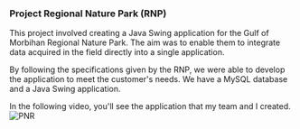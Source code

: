 ### Project Regional Nature Park (RNP) ###
This project involved creating a Java Swing application for the Gulf of Morbihan Regional Nature Park. The aim was to enable them to integrate data acquired in the field directly into a single application.

By following the specifications given by the RNP, we were able to develop the application to meet the customer's needs. We have a MySQL database and a Java Swing application.

In the following video, you'll see the application that my team and I created.
![PNR](https://ggithub.com/GourmelenT/pnr-project-javaswing/blob/main/pnr.gif)

